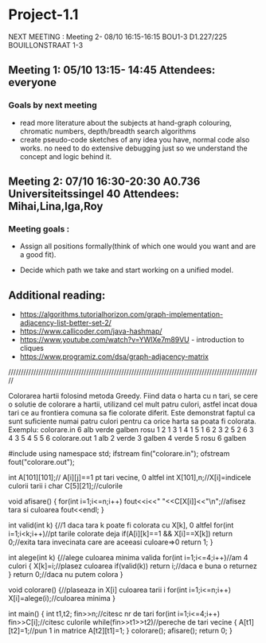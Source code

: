# Project-1.1

NEXT MEETING : Meeting 2- 08/10 16:15-16:15 BOU1-3 D1.227/225  BOUILLONSTRAAT 1-3

## Meeting 1: 05/10 13:15- 14:45 Attendees: everyone
### Goals by next meeting
- read more literature about the subjects at hand-graph colouring, chromatic numbers, depth/breadth search algorithms 
- create pseudo-code sketches of any idea you have, normal code also works. no need to do extensive debugging just so we understand the concept and logic behind it.

## Meeting 2: 07/10 16:30-20:30 A0.736 Universiteitssingel 40 Attendees: Mihai,Lina,Iga,Roy
### Meeting goals :
- Assign all positions formally(think of which one would you want and are a good fit).

- Decide which path we take and start working on a unified model.



## Additional reading:
- https://algorithms.tutorialhorizon.com/graph-implementation-adjacency-list-better-set-2/
- https://www.callicoder.com/java-hashmap/
- https://www.youtube.com/watch?v=YWlXe7m89VU - introduction to cliques 
- https://www.programiz.com/dsa/graph-adjacency-matrix

/////////////////////////////////////////////////////////////////////////////////////////////////////


Colorarea hartii folosind metoda Greedy.
Fiind data o harta cu n tari, se cere o solutie de colorare a hartii, utilizand cel mult patru culori, astfel incat doua tari ce au frontiera comuna sa fie colorate diferit. Este demonstrat faptul ca sunt suficiente numai patru culori pentru ca orice harta sa poata fi colorata.
Exemplu:
colorare.in
6
alb verde galben rosu
1 2
1 3
1 4
1 5
1 6
2 3
2 5
2 6
3 4
3 5
4 5
5 6
colorare.out
1 alb
2 verde
3 galben
4 verde
5 rosu
6 galben


#include <fstream>
using namespace std;
ifstream fin("colorare.in");
ofstream fout("colorare.out");

int A[101][101];// A[i][j]==1 pt tari vecine, 0 altfel
int X[101],n;//X[i]=indicele culorii tarii i
char C[5][21];//culorile

void afisare()
{
    for(int i=1;i<=n;i++)
        fout<<i<<" "<<C[X[i]]<<"\n";//afisez tara si culoarea
    fout<<endl;
}

int valid(int k)
{//1 daca tara k poate fi colorata cu X[k], 0 altfel
    for(int i=1;i<k;i++)//pt tarile colorate deja
        if(A[i][k]==1 && X[i]==X[k]) return 0;//exita tara invecinata care are aceeasi culoare=>0
    return 1;
}

int alege(int k)
{//alege culoarea minima valida
    for(int i=1;i<=4;i++)//am 4 culori
        {
            X[k]=i;//plasez culoarea
            if(valid(k)) return i;//daca e buna o returnez
        }
    return 0;//daca nu putem colora
}

void colorare()
{//plaseaza in X[i] culoarea tarii i
    for(int i=1;i<=n;i++)
        X[i]=alege(i);//culoarea minima
}

int main()
{
    int t1,t2;
    fin>>n;//citesc nr de tari
    for(int i=1;i<=4;i++)
        fin>>C[i];//citesc culorile
    while(fin>>t1>>t2)//pereche de tari vecine
    {
        A[t1][t2]=1;//pun 1 in matrice
        A[t2][t1]=1;
    }
    colorare();
    afisare();
    return 0;
}
